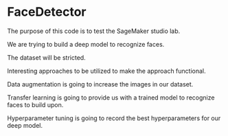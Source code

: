# FaceDetector
The purpose of this code is to test the SageMaker studio lab.

We are trying to build a deep model to recognize faces. 

The dataset will be stricted.

Interesting approaches to be utilized to make the approach functional.

Data augmentation is going to increase the images in our dataset.

Transfer learning is going to provide us with a trained model to recognize faces to build upon.

Hyperparameter tuning is going to record the best hyperparameters for our deep model.

